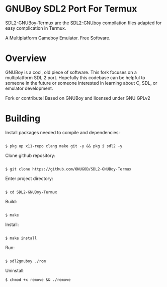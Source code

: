# GNUBoy SDL2 Port For Termux

SDL2-GNUBoy-Termux are the [SDL2-GNUboy](https://github.com/AlexOberhofer/SDL2-GNUBoy) compilation files adapted for easy complication in Termux.

A Multiplatform Gameboy Emulator. Free Software.

# Overview

GNUBoy is a cool, old piece of software. This fork focuses on a multiplatform SDL 2 port. Hopefully this codebase can be helpful to someone in the future or someone interested in learning about C, SDL, or emulator development.

Fork or contribute! Based on GNUBoy and licensed under GNU GPLv2

# Building

Install packages needed to compile and dependencies:

```

$ pkg up x11-repo clang make git -y && pkg i sdl2 -y

```

Clone github repository:

```

$ git clone https://github.com/ONUGOD/SDL2-GNUBoy-Termux

```

Enter project directory:

```

$ cd SDL2-GNUBoy-Termux

```

Build:

```

$ make

```

Install:

```

$ make install

```

Run:

```

$ sdl2gnuboy ./rom

```

Uninstall:

```
$ chmod +x remove && ./remove
```


